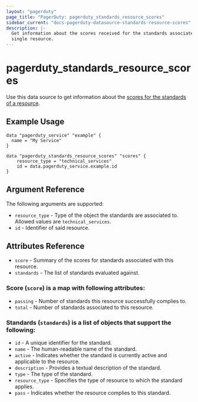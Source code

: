 ```yaml
---
layout: "pagerduty"
page_title: "PagerDuty: pagerduty_standards_resource_scores"
sidebar_current: "docs-pagerduty-datasource-standards-resource-scores"
description: |-
  Get information about the scores received for the standards associated to a
  single resource.
---
```


# pagerduty\_standards\_resource\_scores

Use this data source to get information about the [scores for the standards of a
resource][1].

## Example Usage

```hcl
data "pagerduty_service" "example" {
  name = "My Service"
}

data "pagerduty_standards_resource_scores" "scores" {
    resource_type = "technical_services"
    id = data.pagerduty_service.example.id
}
```

## Argument Reference

The following arguments are supported:

* `resource_type` - Type of the object the standards are associated to. Allowed values are `technical_services`.
* `id` - Identifier of said resource.

## Attributes Reference

* `score` - Summary of the scores for standards associated with this resource.
* `standards` - The list of standards evaluated against.

### Score (`score`) is a map with following attributes:

* `passing` - Number of standards this resource successfully complies to.
* `total` - Number of standards associated to this resource.

### Standards (`standards`) is a list of objects that support the following:

* `id` - A unique identifier for the standard.
* `name` - The human-readable name of the standard.
* `active` - Indicates whether the standard is currently active and applicable to the resource.
* `description` - Provides a textual description of the standard.
* `type` - The type of the standard.
* `resource_type` - Specifies the type of resource to which the standard applies.
* `pass` - Indicates whether the resource complies to this standard.

[1]: https://developer.pagerduty.com/api-reference/f339354b607d5-list-a-resource-s-standards-scores
